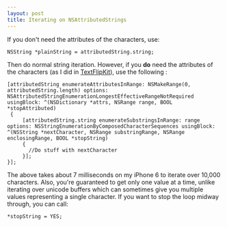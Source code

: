 ```yaml
---
layout: post
title: Iterating on NSAttributedStrings
---
```

If you don't need the attributes of the characters, use:

```
NSString *plainString = attributedString.string;
```
Then do normal string iteration. However, if you **do** need the attributes of the characters (as I did in [TextFlipKit]), use the following :

    [attributedString enumerateAttributesInRange: NSMakeRange(0, attributedString.length) options: NSAttributedStringEnumerationLongestEffectiveRangeNotRequired usingBlock: ^(NSDictionary *attrs, NSRange range, BOOL *stopAttributed)
     {
         [attributedString.string enumerateSubstringsInRange: range options: NSStringEnumerationByComposedCharacterSequences usingBlock: ^(NSString *nextCharacter, NSRange substringRange, NSRange enclosingRange, BOOL *stopString)
         {
           //Do stuff with nextCharacter
         }];
    }];
The above takes about 7 milliseconds on my iPhone 6 to iterate over 10,000 characters. Also, you're guaranteed to get only one value at a time, unlike iterating over unicode buffers which can sometimes give you multiple values representing a single character. If you want to stop the loop midway through, you can call:

``` 
*stopString = YES;
```









[TextFlipKit]: https://github.com/andrewschreiber/TextFlipKit


